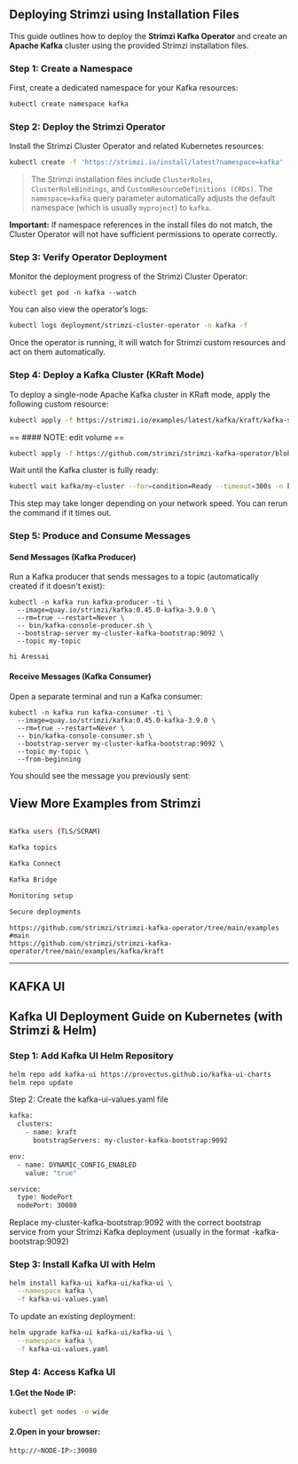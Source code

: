 ## **Deploying Strimzi using Installation Files**

This guide outlines how to deploy the **Strimzi Kafka Operator** and create an **Apache Kafka** cluster using the provided Strimzi installation files.

### **Step 1: Create a Namespace**

First, create a dedicated namespace for your Kafka resources:

```bash
kubectl create namespace kafka
```

### **Step 2: Deploy the Strimzi Operator**

Install the Strimzi Cluster Operator and related Kubernetes resources:
```bash
kubectl create -f 'https://strimzi.io/install/latest?namespace=kafka' -n kafka
```
> The Strimzi installation files include `ClusterRoles`, `ClusterRoleBindings`, and `CustomResourceDefinitions (CRDs)`. The `namespace=kafka` query parameter automatically adjusts the default namespace (which is usually `myproject`) to `kafka`.

**Important:** If namespace references in the install files do not match, the Cluster Operator will not have sufficient permissions to operate correctly.

### **Step 3: Verify Operator Deployment**

Monitor the deployment progress of the Strimzi Cluster Operator:
```
kubectl get pod -n kafka --watch
```
You can also view the operator’s logs:
```bash
kubectl logs deployment/strimzi-cluster-operator -n kafka -f
```

Once the operator is running, it will watch for Strimzi custom resources and act on them automatically.
### **Step 4: Deploy a Kafka Cluster (KRaft Mode)**

To deploy a single-node Apache Kafka cluster in KRaft mode, apply the following custom resource:
```bash
kubectl apply -f https://strimzi.io/examples/latest/kafka/kraft/kafka-single-node.yaml -n kafka
```

== #### NOTE: edit volume ==
```bash
kubectl apply -f https://github.com/strimzi/strimzi-kafka-operator/blob/main/examples/kafka/kraft/kafka.yaml -n kafka
```



Wait until the Kafka cluster is fully ready:
```bash
kubectl wait kafka/my-cluster --for=condition=Ready --timeout=300s -n kafka
```
This step may take longer depending on your network speed. You can rerun the command if it times out.


### **Step 5: Produce and Consume Messages**

#### **Send Messages (Kafka Producer)**

Run a Kafka producer that sends messages to a topic (automatically created if it doesn't exist):

```
kubectl -n kafka run kafka-producer -ti \
  --image=quay.io/strimzi/kafka:0.45.0-kafka-3.9.0 \
  --rm=true --restart=Never \
  -- bin/kafka-console-producer.sh \
  --bootstrap-server my-cluster-kafka-bootstrap:9092 \
  --topic my-topic
```

```
hi Aressai
```


#### **Receive Messages (Kafka Consumer)**

Open a separate terminal and run a Kafka consumer:
```
kubectl -n kafka run kafka-consumer -ti \
  --image=quay.io/strimzi/kafka:0.45.0-kafka-3.9.0 \
  --rm=true --restart=Never \
  -- bin/kafka-console-consumer.sh \
  --bootstrap-server my-cluster-kafka-bootstrap:9092 \
  --topic my-topic \
  --from-beginning
```

You should see the message you previously sent:


## View More Examples from Strimzi

```bash

Kafka users (TLS/SCRAM)

Kafka topics

Kafka Connect

Kafka Bridge

Monitoring setup

Secure deployments
```

```
https://github.com/strimzi/strimzi-kafka-operator/tree/main/examples
#main
https://github.com/strimzi/strimzi-kafka-operator/tree/main/examples/kafka/kraft

```

-----
## KAFKA UI
## Kafka UI Deployment Guide on Kubernetes (with Strimzi & Helm)
### Step 1: Add Kafka UI Helm Repository
```bash
helm repo add kafka-ui https://provectus.github.io/kafka-ui-charts
helm repo update
```
 Step 2: Create the kafka-ui-values.yaml file
```bash
kafka:
  clusters:
    - name: kraft
      bootstrapServers: my-cluster-kafka-bootstrap:9092

env:
  - name: DYNAMIC_CONFIG_ENABLED
    value: "true"

service:
  type: NodePort
  nodePort: 30080
```
Replace my-cluster-kafka-bootstrap:9092 with the correct bootstrap service from your Strimzi Kafka deployment (usually in the format <cluster-name>-kafka-bootstrap:9092)
### Step 3: Install Kafka UI with Helm
```bash
helm install kafka-ui kafka-ui/kafka-ui \
  --namespace kafka \
  -f kafka-ui-values.yaml
```
To update an existing deployment:
```bash
helm upgrade kafka-ui kafka-ui/kafka-ui \
  --namespace kafka \
  -f kafka-ui-values.yaml
```
### Step 4: Access Kafka UI
#### 1.Get the Node IP:
```bash
kubectl get nodes -o wide
```
#### 2.Open in your browser:
```bash
http://<NODE-IP>:30080
```
